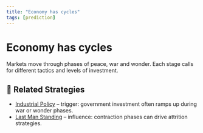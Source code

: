 ```yaml
---
title: "Economy has cycles"
tags: [prediction]
---
```


# Economy has cycles

Markets move through phases of peace, war and wonder. Each stage calls for different tactics and levels of investment.

## 🔀 Related Strategies

- [Industrial Policy](/strategies/accelerators/industrial-policy) – trigger: government investment often ramps up during war or wonder phases.
- [Last Man Standing](/strategies/markets/last-man-standing) – influence: contraction phases can drive attrition strategies.
